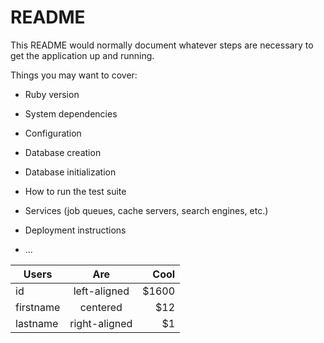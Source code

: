 # README

This README would normally document whatever steps are necessary to get the
application up and running.

Things you may want to cover:

* Ruby version

* System dependencies

* Configuration

* Database creation

* Database initialization

* How to run the test suite

* Services (job queues, cache servers, search engines, etc.)

* Deployment instructions

* ...


| Users    |      Are      |  Cool |
|----------|:-------------:|------:|
| id   |  left-aligned | $1600 |
| firstname |    centered   |   $12 |
|lastname | right-aligned |    $1 |
